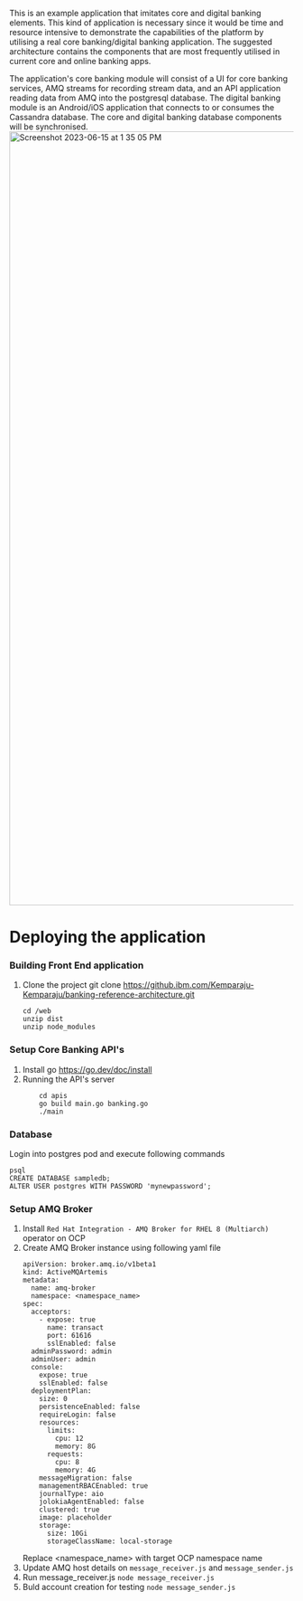 This is an example application that imitates core and digital banking elements. This kind of application is necessary since it would be time and resource intensive to demonstrate the capabilities of the platform by utilising a real core banking/digital banking application. The suggested architecture contains the components that are most frequently utilised in current core and online banking apps.

The application's core banking module will consist of a UI for core banking services, AMQ streams for recording stream data, and an API application reading data from AMQ into the postgresql database. The digital banking module is an Android/iOS application that connects to or consumes the Cassandra database. The core and digital banking database components will be synchronised.
<img width="1369" alt="Screenshot 2023-06-15 at 1 35 05 PM" src="https://media.github.ibm.com/user/29776/files/5cb55acc-93a9-4d47-9f88-62cfa25c3288">

# Deploying the application

### Building Front End application
1. Clone the project
   git clone https://github.ibm.com/Kemparaju-Kemparaju/banking-reference-architecture.git
    ```
    cd /web
   unzip dist
   unzip node_modules
    ```
    
### Setup Core Banking API's
1. Install go https://go.dev/doc/install
2. Running the API's server
    ```
        cd apis
        go build main.go banking.go
        ./main
    ```
    
### Database
Login into postgres pod and execute following commands
```
psql
CREATE DATABASE sampledb;
ALTER USER postgres WITH PASSWORD 'mynewpassword';
```

### Setup AMQ Broker
1. Install ```Red Hat Integration - AMQ Broker for RHEL 8 (Multiarch)``` operator on OCP
2. Create AMQ Broker instance using following yaml file
    ```
    apiVersion: broker.amq.io/v1beta1
    kind: ActiveMQArtemis
    metadata:
      name: amq-broker
      namespace: <namespace_name>
    spec:
      acceptors:
        - expose: true
          name: transact
          port: 61616
          sslEnabled: false
      adminPassword: admin
      adminUser: admin
      console:
        expose: true
        sslEnabled: false
      deploymentPlan:
        size: 0
        persistenceEnabled: false
        requireLogin: false
        resources:
          limits:
            cpu: 12
            memory: 8G
          requests:
            cpu: 8
            memory: 4G
        messageMigration: false
        managementRBACEnabled: true
        journalType: aio
        jolokiaAgentEnabled: false
        clustered: true
        image: placeholder
        storage:
          size: 10Gi
          storageClassName: local-storage
    ```
    Replace <namespace_name> with target OCP namespace name
3. Update AMQ host details on ```message_receiver.js``` and ```message_sender.js```
4. Run message_receiver.js ```node message_receiver.js```
5. Buld account creation for testing ```node message_sender.js```

